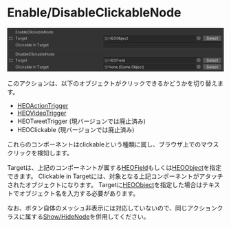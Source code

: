 # Enable/DisableClickableNode

![EnableDisableClickableNode](img/EnableDisableClickableNode.jpg)

このアクションは、以下のオブジェクトがクリックできるかどうかを切り替えます。

- [HEOActionTrigger](../../HEOComponents/HEOActionTrigger.md)
- [HEOVideoTrigger](../../HEOComponents/HEOVideoTrigger.md)
- HEOTweetTrigger (現バージョンでは廃止済み)
- HEOClickable (現バージョンでは廃止済み)

これらのコンポーネントはclickableという種類に属し、ブラウザ上でのマウスクリックを検知します。

Targetは、上記のコンポーネントが属する[HEOField](../../HEOComponents/HEOField.md)もしくは[HEOObject](../../HEOComponents/HEOObject.md)を指定できます。
Clickable in Targetには、対象となる上記コンポーネントがアタッチされたオブジェクトになります。
Targetに[HEOObject](../../HEOComponents/HEOObject.md)を指定した場合はテキストでオブジェクト名を入力する必要があります。

なお、ボタン自体のメッシュ非表示には対応していないので、同じアクションクラスに属する[Show/HideNode](ShowHideNode.md)を併用してください。
